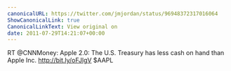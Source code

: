 ```yaml
---
canonicalURL: https://twitter.com/jmjordan/status/96948372317016064
ShowCanonicalLink: true
CanonicalLinkText: View original on
date: 2011-07-29T14:21:07+00:00
---
```

RT @CNNMoney: Apple 2.0: The U.S. Treasury has less cash on hand than Apple Inc. http://bit.ly/oFJlgV $AAPL